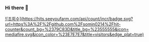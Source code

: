 ### Hi there 👋
[![조회수](https://hits.seeyoufarm.com/api/count/incr/badge.svg?url=https%3A%2F%2Fgithub.com%2Fsomin0214%2Fhit-counter&count_bg=%2379C83D&title_bg=%23555555&icon= mediafire.svg&icon_color=%23E7E7E7&title=visitors&edge_plat=true)](https://hits.seeyoufarm.com)
<!--
**somin0214/somin0214** is a ✨ _special_ ✨ repository because its `README.md` (this file) appears on your GitHub profile.

Here are some ideas to get you started:

- 🔭 I’m currently working on ...
- 🌱 I’m currently learning ...
- 👯 I’m looking to collaborate on ...
- 🤔 I’m looking for help with ...
- 💬 Ask me about ...
- 📫 How to reach me: ...
- 😄 Pronouns: ...
- ⚡ Fun fact: ...
-->
